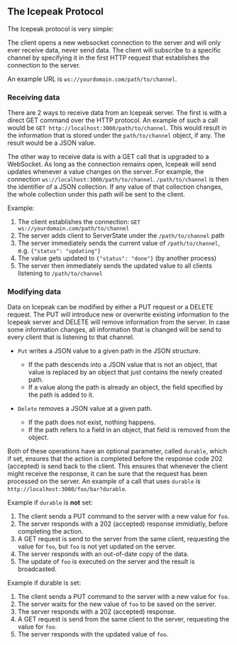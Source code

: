 ## The Icepeak Protocol

The Icepeak protocol is very simple:

The client opens a new websocket connection to the server and will only ever receive data, never send data.
The client will subscribe to a specific channel by specifying it in the first HTTP request that
establishes the connection to the server.

An example URL is `ws://yourdomain.com/path/to/channel`.

### Receiving data

There are 2 ways to receive data from an Icepeak server. The first is with a direct GET command over
the HTTP protocol. An example of such a call would be `GET http://localhost:3000/path/to/channel`.
This would result in the information that is stored under the `path/to/channel` object, if any.
The result would be a JSON value.

The other way to receive data is with a GET call that is upgraded to a WebSocket.
As long as the connection remains open, Icepeak will send updates whenever a value changes on
the server. For example, the connection `ws://localhost:3000/path/to/channel`.
`/path/to/channel` is then the identifier of a JSON collection.
If any value of that collection changes, the whole collection under this path will be sent to
the client.

Example:

1. The client establishes the connection: `GET ws://yourdomain.com/path/to/channel`
2. The server adds client to ServerState under the `/path/to/channel` path
3. The server immediately sends the current value of `/path/to/channel`, e.g. `{"status": "updating"}`
4. The value gets updated to `{"status": "done"}` (by another process)
5. The server then immediately sends the updated value to all clients listening to `/path/to/channel`

### Modifying data

Data on Icepeak can be modified by either a PUT request or a DELETE request. The PUT will introduce
new or overwrite existing information to the Icepeak server and DELETE will remove information from
the server. In case some information changes, all information that is changed will be send to every
client that is listening to that channel.

- `Put` writes a JSON value to a given path in the JSON structure.

  - If the path descends into a JSON value that is not an object, that value is
    replaced by an object that just contains the newly created path.
  - If a value along the path is already an object, the field specified by the
    path is added to it.

- `Delete` removes a JSON value at a given path.

  - If the path does not exist, nothing happens.
  - If the path refers to a field in an object, that field is removed from the
    object.

Both of these operations have an optional parameter, called `durable`, which if set,
ensures that the action is completed before the response code 202 (accepted) is
send back to the client. This ensures that whenever the client might receive the response,
it can be sure that the request has been processed on the server. An example
of a call that uses `durable` is `http://localhost:3000/foo/bar?durable`.

Example if `durable` is **not** set:
1. The client sends a PUT command to the server with a new value for `foo`.
2. The server responds with a 202 (accepted) response immidiatly, before completing the action.
3. A GET request is send to the server from the same client,
    requesting the value for `foo`, but `foo` is not yet updated on the server.
4. The server responds with an out-of-date copy of the data.
5. The update of `foo` is executed on the server and the result is broadcasted.

Example if durable is set:
1. The client sends a PUT command to the server with a new value for `foo`.
2. The server waits for the new value of `foo` to be saved on the server.
3. The server responds with a 202 (accepted) response.
4. A GET request is send from the same client to the server, requesting the value for `foo`.
5. The server responds with the updated value of `foo`.
